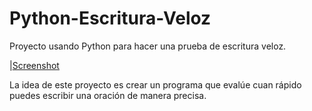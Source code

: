# Python-Escritura-Veloz
Proyecto usando Python para hacer una prueba de escritura veloz.

|[Screenshot](Imagenproyecto.png)

La idea de este proyecto es crear un programa que evalúe cuan rápido puedes escribir una
oración de manera precisa.
